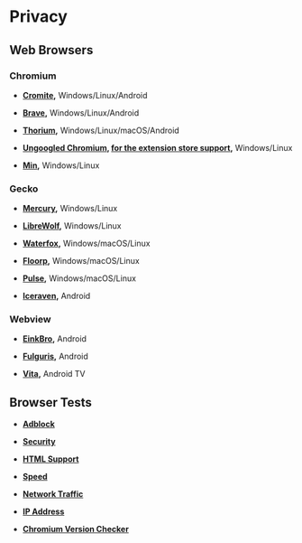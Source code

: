 # Privacy

## Web Browsers

### Chromium
- **[Cromite](https://github.com/uazo/cromite),** Windows/Linux/Android

- **[Brave](https://github.com/brave/brave-browser),** Windows/Linux/Android

- **[Thorium](https://github.com/Alex313031/Thorium),** Windows/Linux/macOS/Android

- **[Ungoogled Chromium](https://ungoogled-software.github.io/ungoogled-chromium-binaries/), [for the extension store support](https://github.com/NeverDecaf/chromium-web-store),** Windows/Linux

- **[Min](https://github.com/minbrowser/min),** Windows/Linux

### Gecko

- **[Mercury](https://github.com/Alex313031/Mercury),** Windows/Linux

- **[LibreWolf](https://librewolf.net/),** Windows/Linux

- **[Waterfox](https://www.waterfox.net/),** Windows/macOS/Linux

- **[Floorp](https://github.com/Floorp-Projects/Floorp),** Windows/macOS/Linux

- **[Pulse](https://github.com/pulse-browser/browser),** Windows/macOS/Linux

- **[Iceraven](https://github.com/fork-maintainers/iceraven-browser),** Android

### Webview

- **[EinkBro](https://github.com/plateaukao/einkbro),** Android

- **[Fulguris](https://github.com/Slion/Fulguris),** Android

- **[Vita](https://github.com/mehmetumit/VitaBrowser),** Android TV

## Browser Tests

- **[Adblock](https://adblock-tester.com/)**

- **[Security](https://browseraudit.com/)**

- **[HTML Support](https://html5test.com/)**

- **[Speed](https://browserbench.org/Speedometer2.1/)**

- **[Network Traffic](https://www.waveform.com/tools/bufferbloat)**

- **[IP Address](https://www.ipqualityscore.com/bot-management/bot-detection-check)**

- **[Chromium Version Checker](https://chromiumchecker.com/)**
